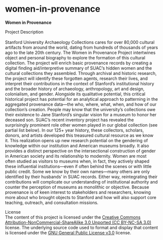 # women-in-provenance
<b>Women in Provenance</b>

Project Description<br><br>
Stanford University Archaeology Collections cares for over 80,000 cultural artifacts from around the world, dating from hundreds of thousands of years ago to the late 20th century. The Women in Provenance Project intertwines object and personal biography to explore the formation of this cultural collection. The project will enrich basic provenance records by creating a digital finding aid/interpretive summary of SUAC’s hidden women and the cultural collections they assembled. Through archival and historic research, the project will identify these forgotten agents, research their lives, and interpret their contributions in the context of Stanford’s institutional history and the broader history of archaeology, anthropology, art and design, colonialism, and gender. Alongside its qualitative potential, this critical historical project has potential for an analytical approach to patterning in the aggregated provenance data—the who, where, what, when, and how of our collection’s creation. 
People may know that the university’s collections owe their existence to Jane Stanford’s singular vision for a museum to honor her deceased son. SUAC’s recent inventory project has revealed the surprisingly prominent role other women played in our global collection (see partial list below). In our 125+ year history, these collectors, scholars, donors, and artists developed this treasured cultural resource as we know it. This realization opens up new research potential on the gendering of knowledge within our institution and American museums broadly. It also provides a distinct perspective on the intersectional construction of gender in American society and its relationship to modernity. Women are most often studied as visitors to museums when, in fact, they actively shaped these influential institutions—even if often behind the scenes or with little public credit. Some we know by their own names—many others are only identified by their husbands’ in SUAC records. Either way, reintegrating their contributions will complicate our understanding of institutional authority and counter the perception of museums as monolithic or objective. 
Because provenance is of keen interest to stakeholders and researchers, knowing more about who brought objects to Stanford and how will also support core teaching, outreach, and consultation missions.


License<br>
The content of this project is licensed under the <a href="https://creativecommons.org/licenses/by-nc-sa/3.0/">Creative Commons Attribution-NonCommercial-ShareAlike 3.0 Unported (CC BY-NC-SA 3.0) </a> license. The underlying source code used to format and display that content is licensed under the <a href="https://choosealicense.com/licenses/gpl-3.0/">GNU General Public License v3.0</a> license.
